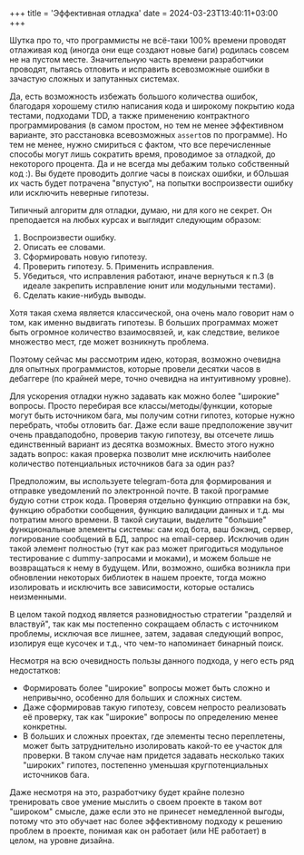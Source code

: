 +++
title = 'Эффективная отладка'
date = 2024-03-23T13:40:11+03:00
+++

Шутка про то, что программисты не всё-таки 100% времени проводят отлаживая код (иногда они еще создают новые баги) родилась совсем не на пустом месте. Значительную часть времени разработчики проводят, пытаясь отловить и исправить всевозможные ошибки в зачастую сложных и запутанных системах.

Да, есть возможность избежать большого количества ошибок, благодаря хорошему стилю написания кода и широкому покрытию кода тестами, подходами TDD, а также применению контрактного программирования (в самом простом, но тем не менее эффективном варианте, это расстановка всевозможных `assert`ов по программе).
Но тем не менее, нужно смириться с фактом, что все перечисленные способы могут лишь сократить время, проводимое за отладкой, до некоторого процента. Да и не всегда мы дебажим только собственный код :).
Вы будете проводить долгие часы в поисках ошибки, и бОльшая их часть будет потрачена "впустую", на попытки воспроизвести ошибку или исключить неверные гипотезы.

Типичный алгоритм для отладки, думаю, ни для кого не секрет. Он преподается на любых курсах и выглядит следующим образом:

1. Воспроизвести ошибку.
2. Описать ее словами.
3. Сформировать новую гипотезу.
4. Проверить гипотезу. 5. Применить исправления.
6. Убедиться, что исправления работают, иначе вернуться к п.3 (в идеале закрепить исправление юнит или модульными тестами).
7. Сделать какие-нибудь выводы.

Хотя такая схема является классической, она очень мало говорит нам о том, как именно выдвигать гипотезы.
В больших программах может быть огромное количество взаимосвязей, и, как следствие, великое множество мест, где может возникнуть проблема.

Поэтому сейчас мы рассмотрим идею, которая, возможно очевидна для опытных программистов, которые провели десятки часов в дебаггере (по крайней мере, точно очевидна на интуитивному уровне).

Для ускорения отладки нужно задавать как можно более "широкие" вопросы.
Просто перебирая все классы/методы/функции, которые могут быть источником бага, мы получим сотни гипотез, которые нужно перебрать, чтобы отловить баг.
Даже если ваше предположение звучит очень правдаподобно, проверив такую гипотезу, вы отсечете лишь единственный вариант из десятка возможных.
Вместо этого нужно задать вопрос: какая проверка позволит мне исключить наиболее количество потенциальных источников бага за один раз?

Предположим, вы используете telegram-бота для формирования и отправке уведомлений по электронной почте. В такой программе будую сотни строк кода. Проверяя отдельно функцию отправки на бэк, функцию обработки сообщения, функцию валидации данных и т.д. мы потратим много времени.
В такой сиутации, выделите "большие" функциональные элементы системы: сам код бота, ваш бэкэнд, сервер, логирование сообщений в БД, запрос на email-сервер. Исключив один такой элемент полностью (тут как раз может пригодиться модульное тестирование с dummy-запросами и моками), и можем больше не возвращаться к нему в будущем.
Или, возможно, ошибка возникла при обновлении некоторых библиотек в нашем проекте, тогда можно изолировать и исключить все зависимости, которые остались неизменными.

В целом такой подход является разновидностью стратегии "разделяй и властвуй", так как мы постепенно сокращаем область с источником проблемы, исключая все лишнее, затем, задавая следующий вопрос, изолируя еще кусочек и т.д., что чем-то напоминает бинарный поиск.

Несмотря на всю очевидность пользы данного подхода, у него есть ряд недостатков:

- Формировать более "широкие" вопросы может быть сложно и непривычно, особенно для больших и сложных систем.
- Даже сформировав такую гипотезу, совсем непросто реализовать её проверку, так как "широкие" вопросы по определению менее конкретны.
- В больших и сложных проектах, где элементы тесно переплетены, может быть затруднительно изолировать какой-то ее участок для проверки. В таком случае нам придется задавать несколько таких "широких" гипотез, постепенно уменьшая кругпотенциальных источников бага.

Даже несмотря на это, разработчику будет крайне полезно тренировать свое умение мыслить о своем проекте в таком вот "широком" смысле, даже если это не принесет немедленной выгоды, потому что это обучает нас более эффективному подходу к решению проблем в проекте, понимая как он работает (или НЕ работает) в целом, на уровне дизайна.
